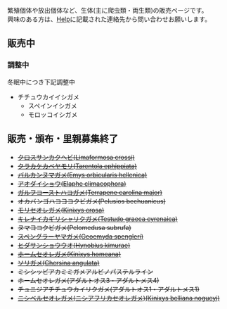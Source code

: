 ---
---

繁殖個体や放出個体など、生体(主に爬虫類・両生類)の販売ページです。  
興味のある方は、[Help](../help.md)に記載された連絡先から問い合わせお願いします。

## 販売中

### 調整中

冬眠中につき下記調整中

* チチュウカイイシガメ
  - スペインイシガメ
  - モロッコイシガメ

## 販売・頒布・里親募集終了

* ~~[クロスサンカクヘビ(Limaformosa crossi)](creatures/limaformosa-crossi.md)~~
* ~~[クラカケカベヤモリ(Tarentola ephippiata)](creatures/tarentola-ephippiata.md)~~
* ~~[バルカンヌマガメ(Emys orbicularis hellenica)](creatures/emys-orbicularis-hellenica.md)~~
* ~~[アオダイショウ(Elaphe climacophora)](creatures/elaphe-climacophora.md)~~
* ~~[ガルフコーストハコガメ(Terrapene carolina major)](creatures/terrapene-carolina-major.md)~~
* ~~オカバンゴハコヨコクビガメ(Pelusios bechuanicus)~~
* ~~[モリセオレガメ(Kinixys erosa)](creatures/kinixys-erosa.md)~~
* ~~[キレナイカギリシャリクガメ(Testudo graeca cyrenaica)](creatures/testudo-graeca-cyrenaica.md)~~
* ~~ヌマヨコクビガメ(Pelomedusa subrufa)~~
* ~~[スペングラーヤマガメ(Geoemyda spengleri)](creatures/geoemyda-spengleri.md)~~
* ~~[ヒダサンショウウオ(Hynobius kimurae)](creatures/hynobius-kimurae.md)~~
* ~~[ホームセオレガメ(Kinixys homeana)](creatures/kinixys-homeana.md)~~
* ~~[ソリガメ(Chersina angulata)](creatures/chersina-angulata.md)~~
* ~~ミシシッピアカミミガメアルビノパステルライン~~
* ~~ホームセオレガメ(アダルトオス3・アダルトメス4)~~
* ~~チュニジアチチュウカイリクガメ(アダルトオス1・アダルトメス1)~~
* ~~[ニシベルセオレガメ(ニシアフリカセオレガメ)(Kinixys belliana nogueyi)](creatures/kinixys-belliana-nogueyi.md)~~
